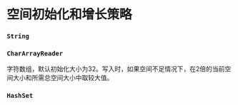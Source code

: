 # 空间初始化和增长策略

### `String`

### `CharArrayReader`
字符数组，默认初始化大小为32。写入时，如果空间不足情况下，在2倍的当前空间大小和所需总空间大小中取较大值。

### `HashSet`

